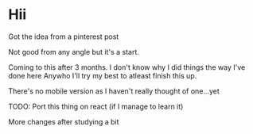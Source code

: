 # Hii

Got the idea from a pinterest post

Not good from any angle but it's a start.

Coming to this after 3 months. I don't know why I did things the way I've
done here
Anywho I'll try my best to atleast finish this up.

There's no mobile version as I haven't really thought of one...yet


TODO: Port this thing on react (if I manage to learn it)

More changes after studying a bit

